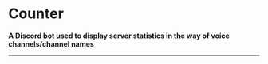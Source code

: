 # Counter
__A Discord bot used to display server statistics in the way of voice channels/channel names__
___
